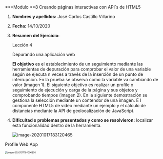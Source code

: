 ***Modulo **8 Creando páginas interactivas con API´s de HTML5

1. **Nombres y apellidos:** José Carlos Castillo Villarino

2. **Fecha:** 14/10/2020

3. **Resumen del Ejercicio:** 

   Lección 4 

   Depurando una aplicación web

   **El objetivo** es el establecimiento de un seguimiento mediante las herramientas de depuración para comprobar el valor de una variable según se ejecuta n veces a través de la inserción de un punto de interrupción. En la prueba se observa como la variable va cambiando de valor (imagen 1). El siguiente objetivo es realizar un profile o seguimiento de ejecución y carga de la página y sus objetos y comprobando tiempos (imagen 2). En la siguiente demostración se gestiona la selección mediante un contendor de una imagen. E l componente HTML5 de video mediante un ejemplo y el cálculo de distancias mediante la API de geolocalización de JavaScript.

4. **Dificultad o problemas presentados y como se resolvieron:** localizar esta funcionalidad dentro de la herramienta.

   ![image-20201017183120465](C:\Users\Bluetab\AppData\Roaming\Typora\typora-user-images\image-20201017183120465.png)

Profile Web App

<img src="C:\Users\Bluetab\AppData\Roaming\Typora\typora-user-images\image-20201017184000650.png" alt="image-20201017184000650" style="zoom:50%;" />